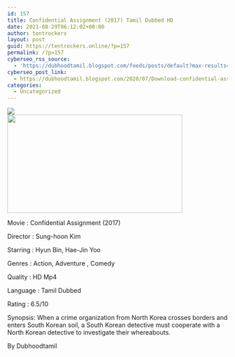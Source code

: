 ```yaml
---
id: 157
title: Confidential Assignment (2017) Tamil Dubbed HD
date: 2021-08-29T06:12:02+00:00
author: tentrockers
layout: post
guid: https://tentrockers.online/?p=157
permalink: /?p=157
cyberseo_rss_source:
  - 'https://dubhoodtamil.blogspot.com/feeds/posts/default?max-results=150&start-index=151'
cyberseo_post_link:
  - https://dubhoodtamil.blogspot.com/2020/07/Download-confidential-assignment-Movie-HD.html
categories:
  - Uncategorized
---
```

<div class="media_block">
  <img src="https://1.bp.blogspot.com/-0-ejFylauCk/XyKj6yosEtI/AAAAAAAAB0A/fXeldOjxq3EuktgBPvNppAjG9G4wgO_ogCNcBGAsYHQ/s72-w400-h225-c/p13757595_v_h10_aa.jpg" class="media_thumbnail" />
</div>

<div class="separator">
  <a href="https://1.bp.blogspot.com/-0-ejFylauCk/XyKj6yosEtI/AAAAAAAAB0A/fXeldOjxq3EuktgBPvNppAjG9G4wgO_ogCNcBGAsYHQ/s1920/p13757595_v_h10_aa.jpg"><img loading="lazy" border="0" data-original-height="1080" data-original-width="1920" height="225" src="https://1.bp.blogspot.com/-0-ejFylauCk/XyKj6yosEtI/AAAAAAAAB0A/fXeldOjxq3EuktgBPvNppAjG9G4wgO_ogCNcBGAsYHQ/w400-h225/p13757595_v_h10_aa.jpg" width="400" /></a>
</div>

Movie	<span></span>:	<span></span>Confidential Assignment (2017)

Director	<span></span>:	<span></span>Sung-hoon Kim

Starring	<span></span>:	<span></span>Hyun Bin, Hae-Jin Yoo

Genres	<span></span>:	<span></span>Action, Adventure , Comedy

Quality	<span></span>:	<span></span>HD Mp4

Language	<span></span>:	<span></span>Tamil Dubbed

Rating	<span></span>:	<span></span>6.5/10

Synopsis: When a crime organization from North Korea crosses borders and enters South Korean soil, a South Korean detective must cooperate with a North Korean detective to investigate their whereabouts.

<span>By Dubhoodtamil</span>